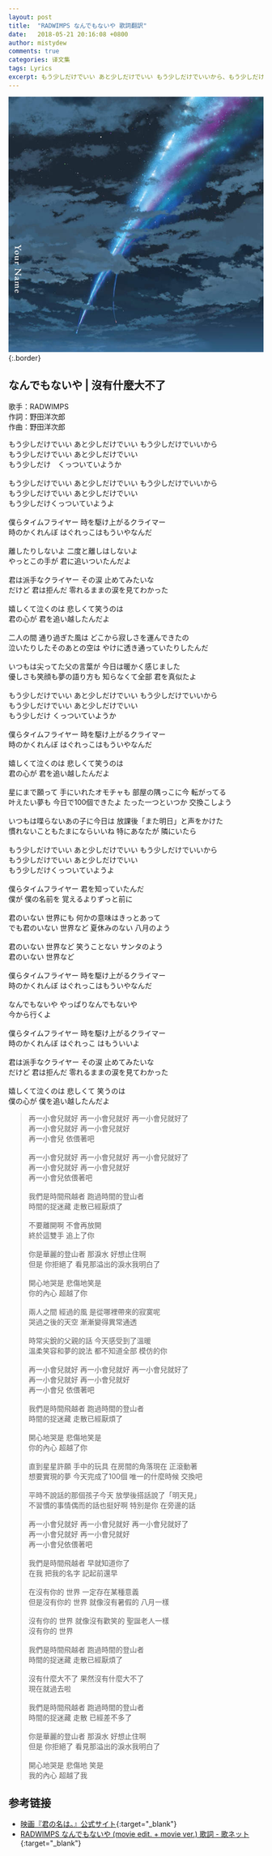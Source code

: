 ```yaml
---
layout: post
title:  "RADWIMPS なんでもないや 歌詞翻訳"
date:   2018-05-21 20:16:08 +0800
author: mistydew
comments: true
categories: 译文集
tags: Lyrics
excerpt: もう少しだけでいい あと少しだけでいい もう少しだけでいいから、もう少しだけでいい あと少しだけでいい、もう少しだけ　くっついていようか。
---
```

![UPCH-20423](/assets/images/cover/misc/UPCH-20423.jpg){:.border}

## なんでもないや | 沒有什麼大不了

歌手：RADWIMPS<br>
作詞：野田洋次郎<br>
作曲：野田洋次郎

<div class="lyric-original">
<p>
もう少しだけでいい あと少しだけでいい もう少しだけでいいから<br>
もう少しだけでいい あと少しだけでいい<br>
もう少しだけ　くっついていようか<br>
<br>
もう少しだけでいい あと少しだけでいい もう少しだけでいいから<br>
もう少しだけでいい あと少しだけでいい<br>
もう少しだけくっついていようよ<br>
<br>
僕らタイムフライヤー 時を駆け上がるクライマー<br>
時のかくれんぼ はぐれっこはもういやなんだ<br>
<br>
離したりしないよ 二度と離しはしないよ<br>
やっとこの手が 君に追いついたんだよ<br>
<br>
君は派手なクライヤー その涙 止めてみたいな<br>
だけど 君は拒んだ 零れるままの涙を見てわかった<br>
<br>
嬉しくて泣くのは 悲しくて笑うのは<br>
君の心が 君を追い越したんだよ<br>
<br>
二人の間 通り過ぎた風は どこから寂しさを運んできたの<br>
泣いたりしたそのあとの空は やけに透き通っていたりしたんだ<br>
<br>
いつもは尖ってた父の言葉が 今日は暖かく感じました<br>
優しさも笑顔も夢の語り方も 知らなくて全部 君を真似たよ<br>
<br>
もう少しだけでいい あと少しだけでいい もう少しだけでいいから<br>
もう少しだけでいい あと少しだけでいい<br>
もう少しだけ くっついていようか<br>
<br>
僕らタイムフライヤー 時を駆け上がるクライマー<br>
時のかくれんぼ はぐれっこはもういやなんだ<br>
<br>
嬉しくて泣くのは 悲しくて笑うのは<br>
君の心が 君を追い越したんだよ<br>
<br>
星にまで願って 手にいれたオモチャも 部屋の隅っこに今 転がってる<br>
叶えたい夢も 今日で100個できたよ たった一つといつか 交換こしよう<br>
<br>
いつもは喋らないあの子に今日は 放課後「また明日」と声をかけた<br>
慣れないこともたまにならいいね 特にあなたが 隣にいたら<br>
<br>
もう少しだけでいい あと少しだけでいい もう少しだけでいいから<br>
もう少しだけでいい あと少しだけでいい<br>
もう少しだけくっついていようよ<br>
<br>
僕らタイムフライヤー 君を知っていたんだ<br>
僕が 僕の名前を 覚えるよりずっと前に<br>
<br>
君のいない 世界にも 何かの意味はきっとあって<br>
でも君のいない 世界など 夏休みのない 八月のよう<br>
<br>
君のいない 世界など 笑うことない サンタのよう<br>
君のいない 世界など<br>
<br>
僕らタイムフライヤー 時を駆け上がるクライマー<br>
時のかくれんぼ はぐれっこはもういやなんだ<br>
<br>
なんでもないや やっぱりなんでもないや<br>
今から行くよ<br>
<br>
僕らタイムフライヤー 時を駆け上がるクライマー<br>
時のかくれんぼ はぐれっこ はもういいよ<br>
<br>
君は派手なクライヤー その涙 止めてみたいな<br>
だけど 君は拒んだ 零れるままの涙を見てわかった<br>
<br>
嬉しくて泣くのは 悲しくて 笑うのは<br>
僕の心が 僕を追い越したんだよ
</p>
</div>

<div class="lyric-translation">
<blockquote>
再一小會兒就好 再一小會兒就好 再一小會兒就好了<br>
再一小會兒就好 再一小會兒就好<br>
再一小會兒 依偎著吧<br>
<br>
再一小會兒就好 再一小會兒就好 再一小會兒就好了<br>
再一小會兒就好 再一小會兒就好<br>
再一小會兒依偎著吧<br>
<br>
我們是時間飛越者 跑過時間的登山者<br>
時間的捉迷藏 走散已經厭煩了<br>
<br>
不要離開啊 不會再放開<br>
終於這雙手 追上了你<br>
<br>
你是華麗的登山者 那淚水 好想止住啊<br>
但是 你拒絕了 看見那溢出的淚水我明白了<br>
<br>
開心地哭是 悲傷地笑是<br>
你的內心 超越了你<br>
<br>
兩人之間 經過的風 是從哪裡帶來的寂寞呢<br>
哭過之後的天空 漸漸變得異常通透<br>
<br>
時常尖銳的父親的話 今天感受到了溫暖<br>
溫柔笑容和夢的說法 都不知道全部 模仿的你<br>
<br>
再一小會兒就好 再一小會兒就好 再一小會兒就好了<br>
再一小會兒就好 再一小會兒就好<br>
再一小會兒 依偎著吧<br>
<br>
我們是時間飛越者 跑過時間的登山者<br>
時間的捉迷藏 走散已經厭煩了<br>
<br>
開心地哭是 悲傷地笑是<br>
你的內心 超越了你<br>
<br>
直到星星許願 手中的玩具 在房間的角落現在 正滾動著<br>
想要實現的夢 今天完成了100個 唯一的什麼時候 交換吧<br>
<br>
平時不說話的那個孩子今天 放學後搭話說了「明天見」<br>
不習慣的事情偶而的話也挺好啊 特別是你 在旁邊的話<br>
<br>
再一小會兒就好 再一小會兒就好 再一小會兒就好了<br>
再一小會兒就好 再一小會兒就好<br>
再一小會兒依偎著吧<br>
<br>
我們是時間飛越者 早就知道你了<br>
在我 把我的名字 記起前還早<br>
<br>
在沒有你的 世界 一定存在某種意義<br>
但是沒有你的 世界 就像沒有暑假的 八月一樣<br>
<br>
沒有你的 世界 就像沒有歡笑的 聖誕老人一樣<br>
沒有你的 世界<br>
<br>
我們是時間飛越者 跑過時間的登山者<br>
時間的捉迷藏 走散已經厭煩了<br>
<br>
沒有什麼大不了 果然沒有什麼大不了<br>
現在就過去啦<br>
<br>
我們是時間飛越者 跑過時間的登山者<br>
時間的捉迷藏 走散 已經差不多了<br>
<br>
你是華麗的登山者 那淚水 好想止住啊<br>
但是 你拒絕了 看見那溢出的淚水我明白了<br>
<br>
開心地哭是 悲傷地 笑是<br>
我的內心 超越了我
</blockquote>
</div>

## 参考链接

* [映画『君の名は。』公式サイト](http://www.kiminona.com){:target="_blank"}
* [RADWIMPS なんでもないや (movie edit. + movie ver.) 歌詞 - 歌ネット](https://www.uta-net.com/song/213756){:target="_blank"}
